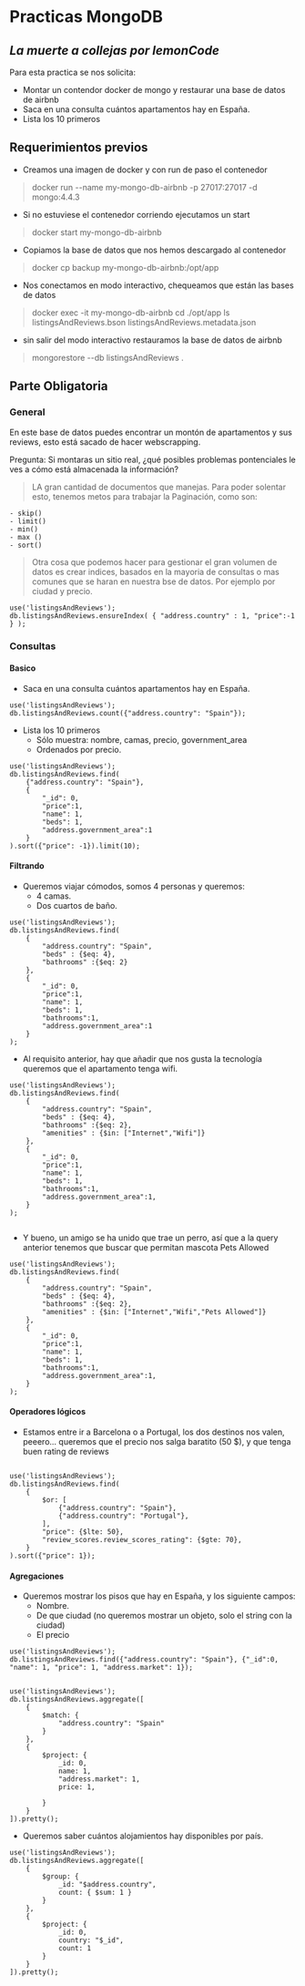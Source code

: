 # Practicas MongoDB
## _La muerte a collejas por lemonCode_

Para esta practica se nos solicita:

- Montar un contendor docker de mongo y restaurar una base de datos de airbnb
- Saca en una consulta cuántos apartamentos hay en España.
- Lista los 10 primeros 

## Requerimientos previos
- Creamos una imagen de docker y con run de paso el contenedor
>docker run --name my-mongo-db-airbnb -p 27017:27017 -d mongo:4.4.3

- Si no estuviese el contenedor corriendo ejecutamos un start
>docker start my-mongo-db-airbnb

- Copiamos la base de datos que nos hemos descargado al contenedor
>docker cp backup my-mongo-db-airbnb:/opt/app

- Nos conectamos en modo interactivo, chequeamos que están las bases de datos 
>docker exec -it my-mongo-db-airbnb
>cd ./opt/app
>ls
>listingsAndReviews.bson  listingsAndReviews.metadata.json

- sin salir del modo interactivo restauramos la base de datos de airbnb
>mongorestore --db listingsAndReviews .

## Parte Obligatoria

### General
En este base de datos puedes encontrar un montón de apartamentos y sus reviews, esto está sacado de hacer webscrapping.

Pregunta: Si montaras un sitio real, ¿qué posibles problemas pontenciales le ves a cómo está almacenada la información?

> LA gran cantidad de documentos que manejas. Para poder solentar esto, tenemos metos para trabajar la Paginación, como son:


    - skip()
    - limit()
    - min()
    - max ()
    - sort()

> Otra cosa que podemos hacer para gestionar el gran volumen de datos es crear indices, basados en la mayoria de consultas o mas comunes que se haran en nuestra bse de datos. Por ejemplo por ciudad y precio.
```
use('listingsAndReviews');
db.listingsAndReviews.ensureIndex( { "address.country" : 1, "price":-1 } );
```

### Consultas

#### Basico
- Saca en una consulta cuántos apartamentos hay en España.

```
use('listingsAndReviews');
db.listingsAndReviews.count({"address.country": "Spain"});
```

- Lista los 10 primeros
    - Sólo muestra: nombre, camas, precio, government_area
    - Ordenados por precio.

```
use('listingsAndReviews');
db.listingsAndReviews.find(
    {"address.country": "Spain"},
    {
        "_id": 0,
        "price":1, 
        "name": 1,
        "beds": 1,
        "address.government_area":1
    }
).sort({"price": -1}).limit(10);
```
#### Filtrando
- Queremos viajar cómodos, somos 4 personas y queremos:
    - 4 camas.
    - Dos cuartos de baño.
```
use('listingsAndReviews');
db.listingsAndReviews.find(
    {
        "address.country": "Spain",
        "beds" : {$eq: 4},
        "bathrooms" :{$eq: 2}
    },
    {
        "_id": 0,
        "price":1, 
        "name": 1,
        "beds": 1,
        "bathrooms":1,
        "address.government_area":1
    }
);
```
- Al requisito anterior, hay que añadir que nos gusta la tecnología queremos que el apartamento tenga wifi.
```
use('listingsAndReviews');
db.listingsAndReviews.find(
    {
        "address.country": "Spain",
        "beds" : {$eq: 4},
        "bathrooms" :{$eq: 2},
        "amenities" : {$in: ["Internet","Wifi"]}
    },
    {
        "_id": 0,
        "price":1, 
        "name": 1,
        "beds": 1,
        "bathrooms":1,
        "address.government_area":1,
    }
);


```
- Y bueno, un amigo se ha unido que trae un perro, así que a la query anterior tenemos que buscar que permitan mascota Pets Allowed
```
use('listingsAndReviews');
db.listingsAndReviews.find(
    {
        "address.country": "Spain",
        "beds" : {$eq: 4},
        "bathrooms" :{$eq: 2},
        "amenities" : {$in: ["Internet","Wifi","Pets Allowed"]}
    },
    {
        "_id": 0,
        "price":1, 
        "name": 1,
        "beds": 1,
        "bathrooms":1,
        "address.government_area":1,
    }
);

```
#### Operadores lógicos
- Estamos entre ir a Barcelona o a Portugal, los dos destinos nos valen, peeero... queremos que el precio nos salga baratito (50 $), y que tenga buen rating de reviews
```

use('listingsAndReviews');
db.listingsAndReviews.find(
    {
        $or: [
            {"address.country": "Spain"},
            {"address.country": "Portugal"},
        ],
        "price": {$lte: 50},
        "review_scores.review_scores_rating": {$gte: 70},
    }
).sort({"price": 1});
```
#### Agregaciones
- Queremos mostrar los pisos que hay en España, y los siguiente campos:
    - Nombre.
    - De que ciudad (no queremos mostrar un objeto, solo el string con la ciudad)
    - El precio
```
use('listingsAndReviews');
db.listingsAndReviews.find({"address.country": "Spain"}, {"_id":0, "name": 1, "price": 1, "address.market": 1});


use('listingsAndReviews');
db.listingsAndReviews.aggregate([
    {
        $match: {
            "address.country": "Spain"
        }
    },
    {
        $project: {
            _id: 0, 
            name: 1,
            "address.market": 1, 
            price: 1,

        }
    }
]).pretty();
```
- Queremos saber cuántos alojamientos hay disponibles por país.
```
use('listingsAndReviews');
db.listingsAndReviews.aggregate([
    {
        $group: {
            _id: "$address.country",
            count: { $sum: 1 }
        }
    },
    {
        $project: {
            _id: 0, 
            country: "$_id",
            count: 1
        }
    }
]).pretty();

```
